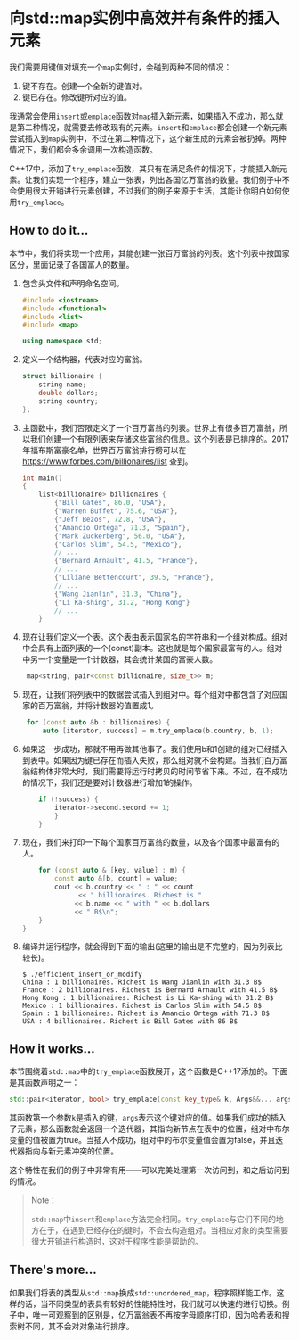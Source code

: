 # 向std::map实例中高效并有条件的插入元素

我们需要用键值对填充一个`map`实例时，会碰到两种不同的情况：

1. 键不存在。创建一个全新的键值对。
2. 键已存在。修改键所对应的值。

我通常会使用`insert`或`emplace`函数对`map`插入新元素，如果插入不成功，那么就是第二种情况，就需要去修改现有的元素。`insert`和`emplace`都会创建一个新元素尝试插入到`map`实例中，不过在第二种情况下，这个新生成的元素会被扔掉。两种情况下，我们都会多余调用一次构造函数。

C++17中，添加了`try_emplace`函数，其只有在满足条件的情况下，才能插入新元素。让我们实现一个程序，建立一张表，列出各国亿万富翁的数量。我们例子中不会使用很大开销进行元素创建，不过我们的例子来源于生活，其能让你明白如何使用`try_emplace`。

## How to do it...

本节中，我们将实现一个应用，其能创建一张百万富翁的列表。这个列表中按国家区分，里面记录了各国富人的数量。

1. 包含头文件和声明命名空间。

   ```c++
   #include <iostream>
   #include <functional>
   #include <list>
   #include <map>

   using namespace std;
   ```

2. 定义一个结构器，代表对应的富翁。

   ```c++
   struct billionaire {
       string name;
       double dollars;
       string country;
   };
   ```

3. 主函数中，我们否限定义了一个百万富翁的列表。世界上有很多百万富翁，所以我们创建一个有限列表来存储这些富翁的信息。这个列表是已排序的。2017年福布斯富豪名单，世界百万富翁排行榜可以在  https://www.forbes.com/billionaires/list 查到。

   ```c++
   int main()
   {
       list<billionaire> billionaires {
           {"Bill Gates", 86.0, "USA"},
           {"Warren Buffet", 75.6, "USA"},
           {"Jeff Bezos", 72.8, "USA"},
           {"Amancio Ortega", 71.3, "Spain"},
           {"Mark Zuckerberg", 56.0, "USA"},
           {"Carlos Slim", 54.5, "Mexico"},
           // ...
           {"Bernard Arnault", 41.5, "France"},
           // ...
           {"Liliane Bettencourt", 39.5, "France"},
           // ...
           {"Wang Jianlin", 31.3, "China"},
           {"Li Ka-shing", 31.2, "Hong Kong"}
           // ...
       }
   ```

4. 现在让我们定义一个表。这个表由表示国家名的字符串和一个组对构成。组对中会具有上面列表的一个(const)副本。这也就是每个国家最富有的人。组对中另一个变量是一个计数器，其会统计某国的富豪人数。

   ```c++
   	map<string, pair<const billionaire, size_t>> m;	
   ```

5. 现在，让我们将列表中的数据尝试插入到组对中。每个组对中都包含了对应国家的百万富翁，并将计数器的值置成1。

   ```c++
   	for (const auto &b : billionaires) {
   		auto [iterator, success] = m.try_emplace(b.country, b, 1);
   ```

6. 如果这一步成功，那就不用再做其他事了。我们使用b和1创建的组对已经插入到表中。如果因为键已存在而插入失败，那么组对就不会构建。当我们百万富翁结构体非常大时，我们需要将运行时拷贝的时间节省下来。不过，在不成功的情况下，我们还是要对计数器进行增加1的操作。

   ```c++
       if (!success) {
           iterator->second.second += 1;
           }
       }
   ```

7. 现在，我们来打印一下每个国家百万富翁的数量，以及各个国家中最富有的人。

   ```c++
       for (const auto & [key, value] : m) {
           const auto &[b, count] = value;
           cout << b.country << " : " << count
          	     << " billionaires. Richest is "
                << b.name << " with " << b.dollars
                << " B$\n";
       }
   }
   ```

8. 编译并运行程序，就会得到下面的输出(这里的输出是不完整的，因为列表比较长)。

   ```
   $ ./efficient_insert_or_modify
   China : 1 billionaires. Richest is Wang Jianlin with 31.3 B$
   France : 2 billionaires. Richest is Bernard Arnault with 41.5 B$
   Hong Kong : 1 billionaires. Richest is Li Ka-shing with 31.2 B$
   Mexico : 1 billionaires. Richest is Carlos Slim with 54.5 B$
   Spain : 1 billionaires. Richest is Amancio Ortega with 71.3 B$
   USA : 4 billionaires. Richest is Bill Gates with 86 B$
   ```

## How it works...

本节围绕着`std::map`中的`try_emplace`函数展开，这个函数是C++17添加的。下面是其函数声明之一：

```c++
std::pair<iterator, bool> try_emplace(const key_type& k, Args&&... args);
```

其函数第一个参数`k`是插入的键，`args`表示这个键对应的值。如果我们成功的插入了元素，那么函数就会返回一个迭代器，其指向新节点在表中的位置，组对中布尔变量的值被置为true。当插入不成功，组对中的布尔变量值会置为false，并且迭代器指向与新元素冲突的位置。

这个特性在我们的例子中非常有用——可以完美处理第一次访问到，和之后访问到的情况。

> Note：
>
> `std::map`中`insert`和`emplace`方法完全相同。`try_emplace`与它们不同的地方在于，在遇到已经存在的键时，不会去构造组对。当相应对象的类型需要很大开销进行构造时，这对于程序性能是帮助的。

## There's more...

如果我们将表的类型从`std::map`换成`std::unordered_map`，程序照样能工作。这样的话，当不同类型的表具有较好的性能特性时，我们就可以快速的进行切换。例子中，唯一可观察到的区别是，亿万富翁表不再按字母顺序打印，因为哈希表和搜索树不同，其不会对对象进行排序。
